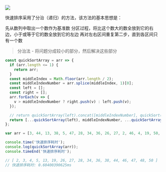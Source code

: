 <img src='https://loremxuetengfei.oss-cn-beijing.aliyuncs.com/kuaisu-1560491840.png'/>

快速排序采用了分治（递归）的方法，该方法的基本思想是：

先从数列中取出一个数作为基准数
分区过程，将比这个数大的数全放到它的右边，小于或等于它的数全放到它的左边
再对左右区间重复第二步，直到各区间只有一个数

> 分治法 - 将问题分成较小的部分，然后解决这些部分

```javascript
const quickSortArray = arr => {
  if (arr.length <= 1) {
    return arr;
  }
  const middleIndex = Math.floor(arr.length / 2);
  const middleIndexNumber = arr.splice(middleIndex, 1)[0];
  const left = [];
  const right = [];
  arr.forEach(v => {
    v > middleIndexNumber ? right.push(v) : left.push(v);
  });

  // return quickSortArray(left).concat([middleIndexNumber], quickSort(right));
  return [...quickSortArray(left), middleIndexNumber, ...quickSortArray(right)];
};

var arr = [3, 44, 13, 38, 5, 47, 28, 34, 36, 26, 27, 2, 46, 4, 19, 50, 48];

console.time('快速排序耗时');
console.log(quickSortArray(arr));
console.timeEnd('快速排序耗时');

// [ 2, 3, 4, 5, 13, 19, 26, 27, 28, 34, 36, 38, 44, 46, 47, 48, 50 ]
// 快速排序耗时: 0.60400390625ms
```

```

```
